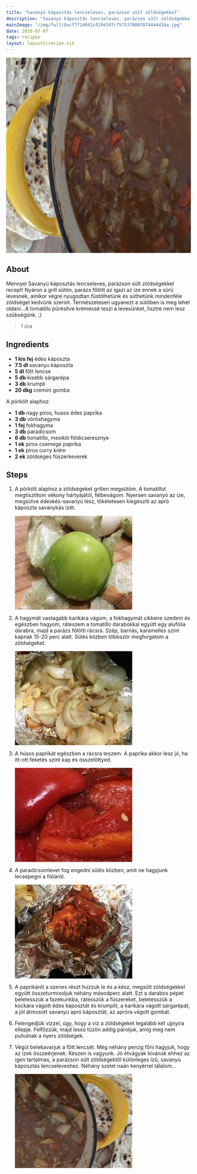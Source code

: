 ```yaml
---
title: "Savanyú káposztás lencseleves, parázson sült zöldségekkel"
description: "Savanyú káposztás lencseleves, parázson sült zöldségekkel"
mainImage: "/img/full/9acf771d042c019d347c757537000f074444d1ba.jpg"
date: 2018-07-07
tags: recipes
layout: layouts/recipe.njk
---
```

                            
<p align="center"><a href="https://cookpad.com/hu/receptek/5298449-savanyu-kaposztas-lencseleves-parazson-sult-zoldsegekkel" rel="Recipe source page"><img width="751" height="532" src="/img/full/9acf771d042c019d347c757537000f074444d1ba.jpg"/></a></p>

## About
Mennyei Savanyú káposztás lencseleves, parázson sült zöldségekkel recept! Nyáron a grill sütön, parázs fölött az igazi az íze ennek a sürü levesnek, amikor végre nyugodtan füstölhetünk és süthetünk mindenféle zöldséget kedvünk szerint. Természetesen ugyanezt a sütőben is meg lehet oldani...A tomatillo pürésítve krémessé teszi a levesünket, lisztre nem lesz szükségünk. ;)

> 1 óra 

## Ingredients
* **1 kis fej** édes káposzta
* **7.5 dl** savanyu káposzta
* **5 dl** főtt lencse
* **5 db** kisebb sárgarépa
* **3 db** krumpli
* **20 dkg** cremini gomba

A pörkölt alaphoz:
* **1 db** nagy piros, husos édes paprika
* **3 db** vöröshagyma
* **1 fej** fokhagyma
* **3 db** paradicsom
* **6 db** tomatillo, mexikói földicseresznye
* **1 ek** piros csemege paprika
* **1 ek** piros curry krém
* **2 ek** zöldséges füszerkeverék

## Steps

1. A pörkölt alaphoz a zöldségeket grillen megsütöm. A tomatillot megtisztítom vékony hártyájától, félbevágom. Nyersen savanyó az íze, megsütve édeskés-savanyú lesz, tökéletesen kiegészíti az apró káposzta savanykás ízét.
 
    <p><img width="320" height="256" align="left" src="/img/full/d5497ca30da3f391a4ef8fba8f5a838851215d12.jpg"/></p><div style="clear: both"/>

2. A hagymát vastagabb karikára vágom, a fokhagymát cikkeire szedem és egészben hagyom, ráteszem a tomatillo darabokkal együtt egy alufólia darabra, majd a parázs fölötti rácsra. Szép, barnás, karamelles szint kapnak 15-20 perc alatt. Sülés közben többször megforgatom a zöldségeket.
 
    <p><img width="320" height="256" align="left" src="/img/full/0bb85d421f9246dfb979114427c77cdfe88fa666.jpg"/></p><div style="clear: both"/>

3. A húsos paprikát egészben a rácsra teszem. A paprika akkor lesz jó, ha itt-ott feketés szint kap és összelöttyed.
 
    <p><img width="320" height="256" align="left" src="/img/full/dd61a2ce4afd935e093bdb6a6c0fb5431bd75045.jpg"/></p><div style="clear: both"/>

4. A paradicsomlevet fog engedni sülés közben, amit ne hagyjunk lecsepegni a fóliáról.
 
    <p><img width="320" height="256" align="left" src="/img/full/77711714b36bc18d0911550ac345e6382c8118bd.jpg"/></p><div style="clear: both"/>

5. A paprikáról a szenes részt húzzuk le és a kész, megsült zöldségekkel együtt összeturmixoljuk néhány másodperc alatt. Ezt a darabos pépet beletesszük a fazekunkba, rátesszük a füszereket, beletesszük a kockára vágott édes káposztát és krumplit, a karikára vágott sárgarépát, a jól átmosott savanyú apró káposztát, az apróra vágott gombát.
 
    <div style="clear: both"/>

6. Felengedjük vízzel, úgy, hogy a víz a zöldségeket legalább két ujjnyira ellepje. Felfőzzük, majd lassú tüzön addig pároljuk, amíg meg nem puhulnak a nyers zöldségek.
 
    <div style="clear: both"/>

7. Végül belekavarjuk a főtt lencsét. Még néhány percig főni hagyjuk, hogy az ízek összeérjenek. Készen is vagyunk. Jó étvágyak kívánok ehhez az igen tartalmas, a parázson sült zöldségektől különleges ízű, savanyú káposztás lencseleveshez. Néhány szelet naán kenyérrel tálalom...
 
    <p><img width="320" height="256" align="left" src="/img/full/892d30598746e93a7c6c34bad4b1a6d0f2c73eee.jpg"/></p><div style="clear: both"/>

